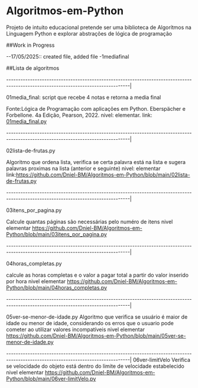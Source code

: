 # Algoritmos-em-Python
Projeto de intuito educacional pretende ser uma biblioteca de Algorítmos na Linguagem Python e explorar abstrações de lógica de programação

##Work in Progress

--17/05/2025:: created file, added file -1mediafinal

##Lista de algoritmos

----------------------------------------------------------------------------------------------------------------------------------|

01media_final: script que recebe 4 notas e retorna a media final

Fonte:Lógica de Programação com aplicações em Python. Eberspächer e Forbellone. 4a Edição, Pearson, 2022.
nivel: elementar.
link: [01media_final.py](https://github.com/Dniel-BM/Algoritmos-em-Python/blob/main/01media_final.py)

----------------------------------------------------------------------------------------------------------------------------------|

02lista-de-frutas.py

Algoritmo que ordena lista, verifica se certa palavra está na lista e sugera palavras proximas na lista (anterior e seguinte)
nivel: elementar
link:https://github.com/Dniel-BM/Algoritmos-em-Python/blob/main/02lista-de-frutas.py

----------------------------------------------------------------------------------------------------------------------------------|

03itens_por_pagina.py

Calcule quantas páginas são necessárias pelo numéro de itens
nivel elementar
https://github.com/Dniel-BM/Algoritmos-em-Python/blob/main/03itens_por_pagina.py

----------------------------------------------------------------------------------------------------------------------------------|

04horas_completas.py

calcule as horas completas e o valor a pagar total a partir do valor inserido por hora
nivel elementar
https://github.com/Dniel-BM/Algoritmos-em-Python/blob/main/04horas_completas.py

----------------------------------------------------------------------------------------------------------------------------------|

05ver-se-menor-de-idade.py
Algoritmo que verifica se usuário é maior de idade ou menor de idade, considerando os
erros que o usuario pode cometer ao utilizar valores incompatíveis
nivel elementar
https://github.com/Dniel-BM/Algoritmos-em-Python/blob/main/05ver-se-menor-de-idade.py

----------------------------------------------------------------------------------------------------------------------------------|
06ver-limitVelo
Verifica se velocidade do objeto está dentro do limite de velocidade estabelecido
nivel elementar
https://github.com/Dniel-BM/Algoritmos-em-Python/blob/main/06ver-limitVelo.py

